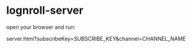 # lognroll-server

open your browser and run:

server.html?subscribeKey=SUBSCRIBE_KEY&channel=CHANNEL_NAME
